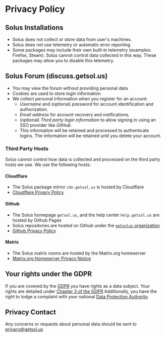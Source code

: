 # Privacy Policy

## Solus Installations

- Solus does not collect or store data from user's machines.
- Solus does not use telemetry or automatic error reporting.
- Some packages may include their own built-in telemetry (examples: Firefox, Steam). Solus cannot control data collected in this way. These packages may allow you to disable this telemetry.

## Solus Forum (discuss.getsol.us)

- You may view the forum without providing personal data
- Cookies are used to store login information
- We collect personal information when you register for an account:
  - *Username* and (optional) *password* for account identification and authorization.
  - *Email address* for account recovery and notifications.
  - (optional) *Third party login information* to allow signing in using an SSO provider like *GitHub*.
  - This information will be retained and processed to authenticate logins. The information will be retained until you delete your account.

### Third Party Hosts

Solus cannot control how data is collected and processed on the third party hosts we use. We use the following hosts:

#### Cloudflare

- The Solus package mirror `cdn.getsol.us` is hosted by Cloudflare
- [Cloudflare Privacy Policy](https://www.cloudflare.com/privacypolicy/)

#### Github

- The Solus homepage `getsol.us`, and the help center `help.getsol.us` are hosted by Github Pages
- Solus repositories are hosted on Github under the [`getsolus` organization](https://github.com/getsolus/)
- [Github Privacy Policy](https://docs.github.com/en/site-policy/privacy-policies/github-privacy-statement)

#### Matrix

- The Solus matrix rooms are hosted by the Matrix.org homeserver
- [Matrix.org Homeserver Privacy Notice](https://matrix.org/legal/privacy-notice) 


## Your rights under the GDPR

If you are covered by the [GDPR](https://gdpr.eu/) you have rights as a data subject. Your rights are detailed under [Chapter 3 of the GDPR](https://gdpr.eu/article-12-how-controllers-should-provide-personal-data-to-the-subject/) Additionally, you have the right to lodge a complaint with your national [Data Protection Authority](https://edpb.europa.eu/about-edpb/board/members_en).

## Privacy Contact

Any concerns or requests about personal data should be sent to [privacy@getsol.us](mailto:privacy@getsol.us)

